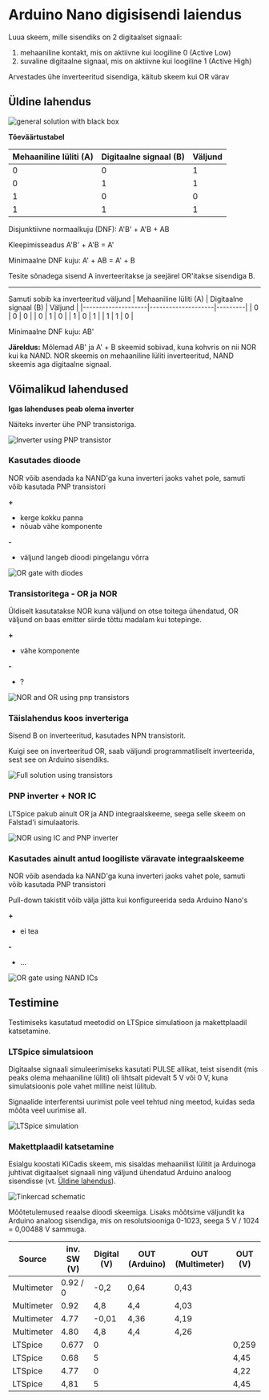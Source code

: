# Arduino Nano digisisendi laiendus

Luua skeem, mille sisendiks on 2 digitaalset signaali:
1. mehaaniline kontakt, mis on aktiivne kui loogiline 0 (Active Low)
2. suvaline digitaalne signaal, mis on aktiivne kui loogiline 1 (Active High)

Arvestades ühe inverteeritud sisendiga, käitub skeem kui OR värav

## Üldine lahendus

![general solution with black box](./test_circuit.png)

**Tõeväärtustabel**

| Mehaaniline lüliti (A) | Digitaalne signaal (B) | Väljund |
|--------------------|--------------------|---------|
| 0                  | 0                  | 1       |
| 0                  | 1                  | 1       |
| 1                  | 0                  | 0       |
| 1                  | 1                  | 1       |

Disjunktiivne normaalkuju (DNF): A'B' + A'B + AB

Kleepimisseadus A'B' + A'B = A'

Minimaalne DNF kuju:
 A' + AB = A' + B

 Tesite sõnadega sisend A inverteeritakse ja seejärel OR'itakse sisendiga B.


---

Samuti sobib ka inverteeritud väljund
| Mehaaniline lüliti (A) | Digitaalne signaal (B) | Väljund |
|--------------------|--------------------|---------|
| 0                  | 0                  | 0       |
| 0                  | 1                  | 0       |
| 1                  | 0                  | 1       |
| 1                  | 1                  | 0       |

Minimaalne DNF kuju: AB'

**Järeldus:** 
Mõlemad AB' ja A' + B skeemid sobivad, kuna kohvris on nii NOR kui ka NAND. NOR skeemis on mehaaniline lüliti inverteeritud, NAND skeemis aga digitaalne signaal.

## Võimalikud lahendused

**Igas lahenduses peab olema inverter**

Näiteks inverter ühe PNP transistoriga.

![Inverter using PNP transistor](./pnp_inverter.png)
### **Kasutades dioode**

NOR võib asendada ka NAND'ga kuna inverteri jaoks vahet pole, samuti võib kasutada PNP transistori

**+**
  * kerge kokku panna
  * nõuab vähe komponente

**-**
  * väljund langeb dioodi pingelangu võrra
    

![OR gate with diodes](./digi_2.png)

### **Transistoritega - OR ja NOR**

Üldiselt kasutatakse NOR kuna väljund on otse toitega ühendatud, OR väljund on baas emitter siirde tõttu madalam kui totepinge.

**+**
  * vähe komponente

**-**
  * ?

![NOR and OR using pnp transistors](./digi_3.png)

### **Täislahendus koos inverteriga**

Sisend B on inverteeritud, kasutades NPN transistorit.

Kuigi see on inverteeritud OR, saab väljundi programmatiliselt inverteerida, sest see on Arduino sisendiks.

![Full solution using transistors](./detailed_circuit_drawing_fixed.png)

### PNP inverter + NOR IC

LTSpice pakub ainult OR ja AND integraalskeeme, seega selle skeem on Falstad'i simulaatoris.

![NOR using IC and PNP inverter](./transistor_with_nor_ic.png)

### **Kasutades ainult antud loogiliste väravate integraalskeeme**

NOR võib asendada ka NAND'ga kuna inverteri jaoks vahet pole, samuti võib kasutada PNP transistori

Pull-down takistit võib välja jätta kui konfigureerida seda Arduino Nano's

**+**
  * ei tea
    
**-**
  * ...

![OR gate using NAND ICs](./digi_4.png)

## Testimine

Testimiseks kasutatud meetodid on LTSpice simulatioon ja makettplaadil katsetamine.

### LTSpice simulatsioon

Digitaalse signaali simuleerimiseks kasutati PULSE allikat, teist sisendit (mis peaks olema mehaaniline lüliti) oli lihtsalt pidevalt 5 V või 0 V, kuna simulatsioonis pole vahet milline neist lülitub. 

Signaalide interferentsi uurimist pole veel tehtud ning meetod, kuidas seda mõõta veel uurimise all.

![LTSpice simulation](./detailed_circuit_drawing_sim.png)

### Makettplaadil katsetamine

Esialgu koostati KiCadis skeem, mis sisaldas mehaanilist lülitit ja Arduinoga juhtivat digitaalset signaali ning väljund ühendatud Arduino analoog sisendisse (vt. [Üldine lahendus](#üldine-lahendus)).

![Tinkercad schematic](./tinkercad_diode_test.png)

Mõõtetulemused reaalse dioodi skeemiga. Lisaks mõõtsime väljundit ka Arduino analoog sisendiga, mis on resolutsiooniga 0-1023, seega 5 V / 1024 = 0,00488 V sammuga.

| Source      | inv. SW (V) | Digital (V) | OUT (Arduino) | OUT (Multimeter) | OUT (V) |
|------------|-------------|-------------|---------------|----------------|---------|
| Multimeter | 0.92 / 0    | -0,2        | 0,64          | 0,43           |         |
| Multimeter | 0.92        | 4,8         | 4,4           | 4,03           |         |
| Multimeter | 4.77        | -0,01       | 4,36          | 4,19           |         |
| Multimeter | 4.80        | 4,8         | 4,4           | 4,26           |         |
| LTSpice    | 0.677       | 0           |               |                | 0,259   |
| LTSpice    | 0.68        | 5           |               |                | 4,45    |
| LTSpice    | 4.77        | 0           |               |                | 4,22    |
| LTSpice    | 4,81        | 5           |               |                | 4,45    |
